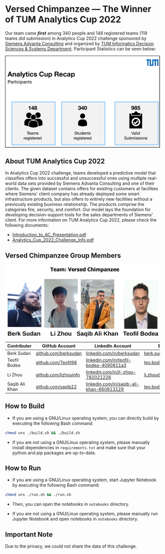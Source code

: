 # Versed Chimpanzee — The Winner of TUM Analytics Cup 2022 

Our team came **_first_** among 340 people and 148 registered teams (119 teams did submission) in Analytics Cup 2022 challenge sponsored by [Siemens Advanta Consulting](https://www.siemens-advanta.com/) and organized by [TUM Informatics Decision Sciences & Systems Department](https://www.in.tum.de/en/dss). Participant Statistics can be seen below:

![Participant Statistics](./docs/img/participant_statistics.png)


## About TUM Analytics Cup 2022

In Analytics Cup 2022 challenge, teams developed a predictive model that classifies offers into successful and unsuccessful ones using multiple real-world data sets provided by Siemens Advanta Consulting and one of their clients. The given dataset contains offers for existing customers at facilities where Siemens' client company has already deployed some smart infrastructure products, but also offers to entirely new facilities without a previously existing business relationship. The products comprise the categories fire, security, and comfort. Our model lays the foundation for developing decision-support tools for the sales departments of Siemens' client. For more information on TUM Analytics Cup 2022, please check the following documents:
* [Introduction_to_AC_Presentation.pdf](./docs/Introduction_to_AC_Presentation.pdf)
* [Analytics_Cup_2022_Challenge_Info.pdf](./docs/Analytics_Cup_2022_Challenge_Info.pdf)


## Versed Chimpanzee Group Members


![Winner Team](./docs/img/winner_team.png)

| Contributer    | GitHub Account                                         | LinkedIn Account                                                                             | Email Address                                                 | Other Links                                            |
|----------------|--------------------------------------------------------|----------------------------------------------------------------------------------------------|---------------------------------------------------------------|--------------------------------------------------------|
| Berk Sudan     | [github.com/berksudan](https://github.com/berksudan)   | [linkedin.com/in/berksudan](https://linkedin.com/in/berksudan)                               | [berk.sudan@protonmail.com](mailto:berk.sudan@protonmail.com) | [medium.com/@berksudan](https://medium.com/@berksudan) |
| Teofil Bodea   | [github.com/Teofil98](https://github.com/Teofil98)     | [linkedin.com/in/teofil-bodea-4090811a3](https://linkedin.com/in/teofil-bodea-4090811a3)     | [teo.bodea12@yahoo.com](mailto:teo.bodea12@yahoo.com)         | -                                                      |
| Li Zhou        | [github.com/lizhouinfo](https://github.com/lizhouinfo) | [linkedin.com/in/li-zhou-782021226](https://linkedin.com/in/li-zhou-782021226)               | [li.zhou@tum.de](mailto:li.zhou@tum.de)                       | -                                                      |
| Saqib Ali Khan | [github.com/saqib22](https://github.com/saqib22)       | [linkedin.com/in/saqib-ali-khan-660913129](https://linkedin.com/in/saqib-ali-khan-660913129) | [teo.bodea12@yahoo.com](mailto:teo.bodea12@yahoo.com)         | -                                                      |


## How to Build

+ If you are using a GNU/Linux operating system, you can directly build by executing the following Bash command:

```bash
chmod u+x ./build.sh && ./build.sh
```

+ If you are not using a GNU/Linux operating system, please manually install dependencies in ``requirements.txt`` and make sure that your python and pip packages are up-to-date. 


## How to Run

+ If you are using a GNU/Linux operating system, start Jupyter Notebook by executing the following Bash command:

```bash
chmod u+x ./run.sh && ./run.sh
```

+ Then, you can open the notebooks in ``notebooks`` directory.

+ If you are not using a GNU/Linux operating system, please manually run Jupyter Notebook and open notebooks in ``notebooks`` directory.


## Important Note

Due to the privacy, we could not share the data of this challenge.
